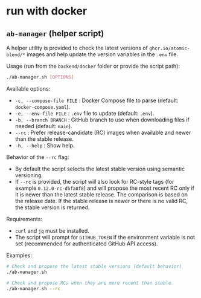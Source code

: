 # run with docker

## `ab-manager` (helper script)

A helper utility is provided to check the latest versions of `ghcr.io/atomic-blend/*` images and help update the version variables in the `.env` file.

Usage (run from the `backend/docker` folder or provide the script path):

```bash
./ab-manager.sh [OPTIONS]
```

Available options:
- `-c, --compose-file FILE`    : Docker Compose file to parse (default: `docker-compose.yaml`).
- `-e, --env-file FILE`        : `.env` file to update (default: `.env`).
- `-b, --branch BRANCH`        : GitHub branch to use when downloading files if needed (default: `main`).
- `--rc`                      : Prefer release-candidate (RC) images when available and newer than the stable release.
- `-h, --help`                : Show help.

Behavior of the `--rc` flag:
- By default the script selects the latest stable version using semantic versioning.
- If `--rc` is provided, the script will also look for RC-style tags (for example `0.12.0-rc-d5fa8f8`) and will propose the most recent RC only if it is newer than the latest stable release. The comparison is based on the release date. If the stable release is newer or there is no valid RC, the stable version is returned.

Requirements:
- `curl` and `jq` must be installed.
- The script will prompt for `GITHUB_TOKEN` if the environment variable is not set (recommended for authenticated GitHub API access).

Examples:

```bash
# Check and propose the latest stable versions (default behavior)
./ab-manager.sh

# Check and propose RCs when they are more recent than stable
./ab-manager.sh --rc
```
